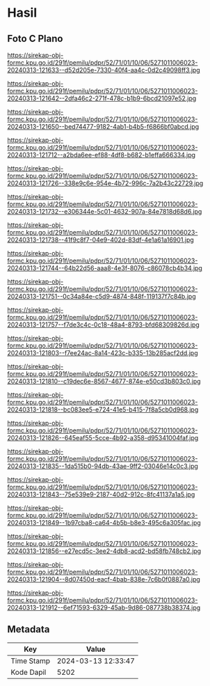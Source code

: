 # Hasil

## Foto C Plano

https://sirekap-obj-formc.kpu.go.id/291f/pemilu/pdpr/52/71/01/10/06/5271011006023-20240313-121633--d52d205e-7330-40f4-aa4c-0d2c49098ff3.jpg

https://sirekap-obj-formc.kpu.go.id/291f/pemilu/pdpr/52/71/01/10/06/5271011006023-20240313-121642--2dfa46c2-271f-478c-b1b9-6bcd21097e52.jpg

https://sirekap-obj-formc.kpu.go.id/291f/pemilu/pdpr/52/71/01/10/06/5271011006023-20240313-121650--bed74477-9182-4ab1-b4b5-f6866bf0abcd.jpg

https://sirekap-obj-formc.kpu.go.id/291f/pemilu/pdpr/52/71/01/10/06/5271011006023-20240313-121712--a2bda6ee-ef88-4df8-b682-b1effa666334.jpg

https://sirekap-obj-formc.kpu.go.id/291f/pemilu/pdpr/52/71/01/10/06/5271011006023-20240313-121726--338e9c6e-954e-4b72-996c-7a2b43c22729.jpg

https://sirekap-obj-formc.kpu.go.id/291f/pemilu/pdpr/52/71/01/10/06/5271011006023-20240313-121732--e306344e-5c01-4632-907a-84e7818d68d6.jpg

https://sirekap-obj-formc.kpu.go.id/291f/pemilu/pdpr/52/71/01/10/06/5271011006023-20240313-121738--41f9c8f7-04e9-402d-83df-4e1a61a16901.jpg

https://sirekap-obj-formc.kpu.go.id/291f/pemilu/pdpr/52/71/01/10/06/5271011006023-20240313-121744--64b22d56-aaa8-4e3f-8076-c86078cb4b34.jpg

https://sirekap-obj-formc.kpu.go.id/291f/pemilu/pdpr/52/71/01/10/06/5271011006023-20240313-121751--0c34a84e-c5d9-4874-848f-119137f7c84b.jpg

https://sirekap-obj-formc.kpu.go.id/291f/pemilu/pdpr/52/71/01/10/06/5271011006023-20240313-121757--f7de3c4c-0c18-48a4-8793-bfd68309826d.jpg

https://sirekap-obj-formc.kpu.go.id/291f/pemilu/pdpr/52/71/01/10/06/5271011006023-20240313-121803--f7ee24ac-8a14-423c-b335-13b285acf2dd.jpg

https://sirekap-obj-formc.kpu.go.id/291f/pemilu/pdpr/52/71/01/10/06/5271011006023-20240313-121810--c19dec6e-8567-4677-874e-e50cd3b803c0.jpg

https://sirekap-obj-formc.kpu.go.id/291f/pemilu/pdpr/52/71/01/10/06/5271011006023-20240313-121818--bc083ee5-e724-41e5-b415-7f8a5cb0d968.jpg

https://sirekap-obj-formc.kpu.go.id/291f/pemilu/pdpr/52/71/01/10/06/5271011006023-20240313-121826--645eaf55-5cce-4b92-a358-d95341004faf.jpg

https://sirekap-obj-formc.kpu.go.id/291f/pemilu/pdpr/52/71/01/10/06/5271011006023-20240313-121835--1da515b0-94db-43ae-9ff2-03046e14c0c3.jpg

https://sirekap-obj-formc.kpu.go.id/291f/pemilu/pdpr/52/71/01/10/06/5271011006023-20240313-121843--75e539e9-2187-40d2-912c-8fc41137a1a5.jpg

https://sirekap-obj-formc.kpu.go.id/291f/pemilu/pdpr/52/71/01/10/06/5271011006023-20240313-121849--1b97cba8-ca64-4b5b-b8e3-495c6a305fac.jpg

https://sirekap-obj-formc.kpu.go.id/291f/pemilu/pdpr/52/71/01/10/06/5271011006023-20240313-121856--e27ecd5c-3ee2-4db8-acd2-bd58fb748cb2.jpg

https://sirekap-obj-formc.kpu.go.id/291f/pemilu/pdpr/52/71/01/10/06/5271011006023-20240313-121904--8d07450d-eacf-4bab-838e-7c6b0f0887a0.jpg

https://sirekap-obj-formc.kpu.go.id/291f/pemilu/pdpr/52/71/01/10/06/5271011006023-20240313-121912--6ef71593-6329-45ab-9d86-087738b38374.jpg


## Metadata

| Key        | Value               |
| ---------- | ------------------- |
| Time Stamp | 2024-03-13 12:33:47 |
| Kode Dapil | 5202                |



